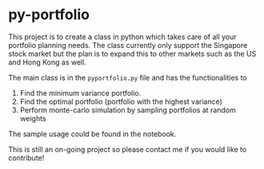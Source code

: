 # py-portfolio

This project is to create a class in python which takes care of all your portfolio planning needs. The class currently only support the Singapore stock market but the plan is to expand this to other markets such as the US and Hong Kong as well.

The main class is in the `pyportfolio.py` file and has the functionalities to

1. Find the minimum variance portfolio.
2. Find the optimal portfolio (portfolio with the highest variance)
3. Perform monte-carlo simulation by sampling portfolios at random weights

The sample usage could be found in the notebook.

This is still an on-going project so please contact me if you would like to contribute!
